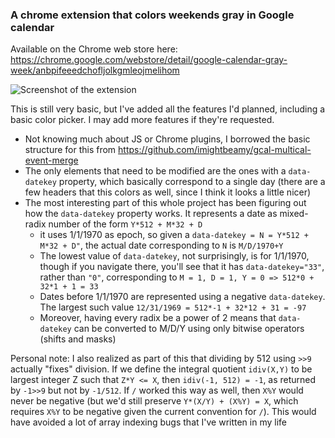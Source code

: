 ### A chrome extension that colors weekends gray in Google calendar

Available on the Chrome web store here: https://chrome.google.com/webstore/detail/google-calendar-gray-week/anbpifeeedchofljolkgmleojmelihom

![Screenshot of the extension](images/screenshot.png)

This is still very basic, but I've added all the features I'd planned,
including a basic color picker. I may add more features if they're requested.

- Not knowing much about JS or Chrome plugins, I borrowed the basic structure
  for this from https://github.com/imightbeamy/gcal-multical-event-merge
- The only elements that need to be modified are the ones with a `data-datekey`
  property, which basically correspond to a single day (there are a few headers
  that this colors as well, since I think it looks a little nicer)
- The most interesting part of this whole project has been figuring out how the
  `data-datekey` property works. It represents a date as mixed-radix number
  of the form `Y*512 + M*32 + D`
    - it uses 1/1/1970 as epoch, so given a `data-datekey = N = Y*512 + M*32 + D"`, the actual date corresponding to `N` is `M/D/1970+Y`
    - The lowest value of `data-datekey`, not surprisingly, is for 1/1/1970,
      though if you navigate there, you'll see that it has `data-datekey="33"`,
      rather than `"0"`, corresponding to `M = 1, D = 1, Y = 0 => 512*0 + 32*1 + 1 = 33`
    - Dates before 1/1/1970 are represented using a negative `data-datekey`. The
      largest such value `12/31/1969 = 512*-1 + 32*12 + 31 = -97`
    - Moreover, having every radix be a power of 2 means that `data-datekey` can
      be converted to M/D/Y using only bitwise operators (shifts and masks)

Personal note: I also realized as part of this that dividing by 512 using `>>9`
actually "fixes" division. If we define the integral quotient `idiv(X,Y)` to be
largest integer Z such that `Z*Y <= X`, then `idiv(-1, 512) = -1`, as returned by
`-1>>9` but not by `-1/512`. If `/` worked this way as well, then `X%Y` would
never be negative (but we'd still preserve `Y*(X/Y) + (X%Y) = X`, which requires
`X%Y` to be negative given the current convention for `/`). This would have
avoided a lot of array indexing bugs that I've written in my life
